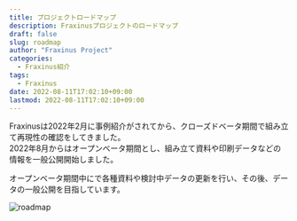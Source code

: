 ```yaml
---
title: プロジェクトロードマップ
description: Fraxinusプロジェクトのロードマップ  
draft: false
slug: roadmap
author: "Fraxinus Project"
categories:
  - Fraxinus紹介
tags:
  - Fraxinus
date: 2022-08-11T17:02:10+09:00
lastmod: 2022-08-11T17:02:10+09:00
---
```


Fraxinusは2022年2月に事例紹介がされてから、クローズドベータ期間で組み立て再現性の確認をしてきました。  
2022年8月からはオープンベータ期間とし、組み立て資料や印刷データなどの情報を一般公開開始しました。

オープンベータ期間中にで各種資料や検討中データの更新を行い、その後、データの一般公開を目指しています。

![roadmap](../../images/fraxinus-roadmap.png)
